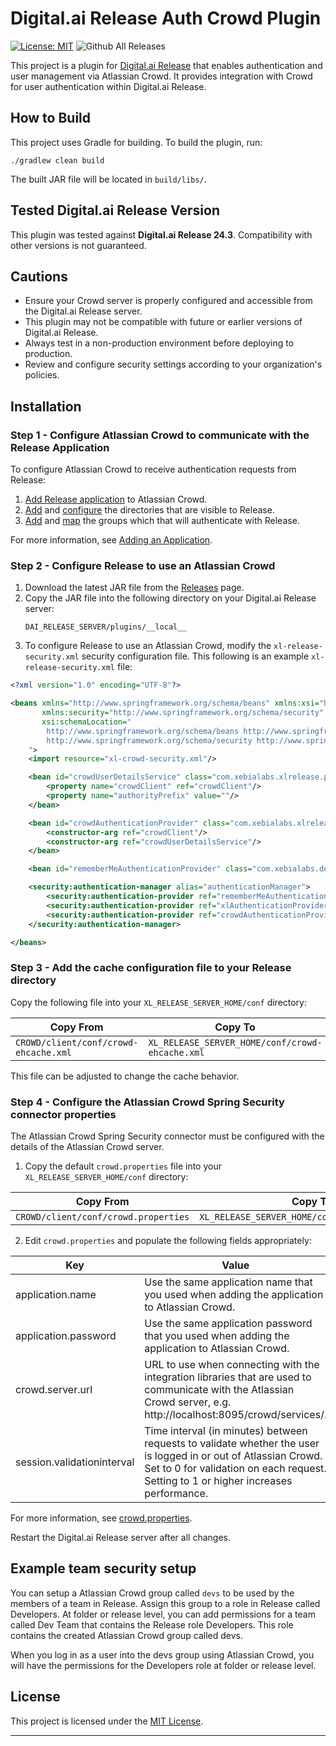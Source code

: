 # Digital.ai Release Auth Crowd Plugin

[![License: MIT][xlr-auth-crowd-plugin-license-image]][xlr-auth-crowd-plugin-license-url]
![Github All Releases][xlr-auth-crowd-plugin-downloads-image]

This project is a plugin for [Digital.ai Release](https://digital.ai/products/release) that enables authentication and user management via Atlassian Crowd. It provides integration with Crowd for user authentication within Digital.ai Release.

## How to Build

This project uses Gradle for building. To build the plugin, run:

```
./gradlew clean build
```

The built JAR file will be located in `build/libs/`.

## Tested Digital.ai Release Version

This plugin was tested against **Digital.ai Release 24.3**. Compatibility with other versions is not guaranteed.

## Cautions

- Ensure your Crowd server is properly configured and accessible from the Digital.ai Release server.
- This plugin may not be compatible with future or earlier versions of Digital.ai Release.
- Always test in a non-production environment before deploying to production.
- Review and configure security settings according to your organization's policies.

## Installation

### Step 1 - Configure Atlassian Crowd to communicate with the Release Application

To configure Atlassian Crowd to receive authentication requests from Release:

1. [Add Release application](https://confluence.atlassian.com/crowd/adding-an-application-18579591.html#AddinganApplication-add) to Atlassian Crowd.
2. [Add](https://confluence.atlassian.com/crowd/adding-a-directory-18579549.html) and [configure](https://confluence.atlassian.com/crowd/mapping-a-directory-to-an-application-18579599.html) the directories that are visible to Release.
3. [Add](https://confluence.atlassian.com/crowd/adding-a-group-20807693.html) and [map](https://confluence.atlassian.com/crowd/specifying-which-groups-can-access-an-application-25788430.html) the groups which that will authenticate with Release.

For more information, see [Adding an Application](https://confluence.atlassian.com/crowd/adding-an-application-18579591.html).

### Step 2 - Configure Release to use an Atlassian Crowd

1. Download the latest JAR file from the [Releases](https://github.com/xebialabs-community/xlr-auth-crowd-plugin/releases) page.
2. Copy the JAR file into the following directory on your Digital.ai Release server:
   ```
   DAI_RELEASE_SERVER/plugins/__local__
   ```
3. To configure Release to use an Atlassian Crowd, modify the `xl-release-security.xml` security configuration file. This following is an example `xl-release-security.xml` file:
```xml
<?xml version="1.0" encoding="UTF-8"?>

<beans xmlns="http://www.springframework.org/schema/beans" xmlns:xsi="http://www.w3.org/2001/XMLSchema-instance"
       xmlns:security="http://www.springframework.org/schema/security"
       xsi:schemaLocation="
        http://www.springframework.org/schema/beans http://www.springframework.org/schema/beans/spring-beans.xsd
        http://www.springframework.org/schema/security http://www.springframework.org/schema/security/spring-security.xsd
    ">
    <import resource="xl-crowd-security.xml"/>

    <bean id="crowdUserDetailsService" class="com.xebialabs.xlrelease.plugins.security.crowd.userdetails.CrowdUserDetailsServiceImpl">
        <property name="crowdClient" ref="crowdClient"/>
        <property name="authorityPrefix" value=""/>
    </bean>

    <bean id="crowdAuthenticationProvider" class="com.xebialabs.xlrelease.plugins.security.crowd.authentication.XLCrowdAuthenticationProvider">
        <constructor-arg ref="crowdClient"/>
        <constructor-arg ref="crowdUserDetailsService"/>
    </bean>

    <bean id="rememberMeAuthenticationProvider" class="com.xebialabs.deployit.security.authentication.RememberMeAuthenticationProvider"/>

    <security:authentication-manager alias="authenticationManager">
        <security:authentication-provider ref="rememberMeAuthenticationProvider" />
        <security:authentication-provider ref="xlAuthenticationProvider"/>
        <security:authentication-provider ref="crowdAuthenticationProvider"/>
    </security:authentication-manager>

</beans>
```

### Step 3 - Add the cache configuration file to your Release directory

Copy the following file into your `XL_RELEASE_SERVER_HOME/conf` directory:

| Copy From                          | Copy To                                      |
|-------------------------------------|----------------------------------------------|
| `CROWD/client/conf/crowd-ehcache.xml` | `XL_RELEASE_SERVER_HOME/conf/crowd-ehcache.xml` |

This file can be adjusted to change the cache behavior.

### Step 4 - Configure the Atlassian Crowd Spring Security connector properties

The Atlassian Crowd Spring Security connector must be configured with the details of the Atlassian Crowd server.

1. Copy the default `crowd.properties` file into your `XL_RELEASE_SERVER_HOME/conf` directory:

| Copy From                          | Copy To                                      |
|-------------------------------------|----------------------------------------------|
| `CROWD/client/conf/crowd.properties` | `XL_RELEASE_SERVER_HOME/conf/crowd.properties` |

2. Edit `crowd.properties` and populate the following fields appropriately:

| Key                     | Value                                                                                                                                |
|-------------------------|--------------------------------------------------------------------------------------------------------------------------------------|
| application.name        | Use the same application name that you used when adding the application to Atlassian Crowd.                                          |
| application.password    | Use the same application password that you used when adding the application to Atlassian Crowd.                                      |
| crowd.server.url        | URL to use when connecting with the integration libraries that are used to communicate with the Atlassian Crowd server, e.g. http://localhost:8095/crowd/services/. |
| session.validationinterval | Time interval (in minutes) between requests to validate whether the user is logged in or out of Atlassian Crowd. Set to 0 for validation on each request. Setting to 1 or higher increases performance. |

For more information, see [crowd.properties](https://confluence.atlassian.com/crowd/the-crowd-properties-file-98665664.html).

Restart the Digital.ai Release server after all changes.

## Example team security setup
You can setup a Atlassian Crowd group called `devs` to be used by the members of a team in Release. Assign this group to a role in Release called Developers. At folder or release level, you can add permissions for a team called Dev Team that contains the Release role Developers. This role contains the created Atlassian Crowd group called devs.

When you log in as a user into the devs group using Atlassian Crowd, you will have the permissions for the Developers role at folder or release level.

## License

This project is licensed under the [MIT License](LICENSE).

---

[xlr-auth-crowd-plugin-license-image]: https://img.shields.io/badge/License-MIT-yellow.svg
[xlr-auth-crowd-plugin-license-url]: https://opensource.org/licenses/MIT
[xlr-auth-crowd-plugin-downloads-image]: https://img.shields.io/github/downloads/xebialabs-community/xlr-auth-crowd-plugin/total?label=Downloads&color=blue
